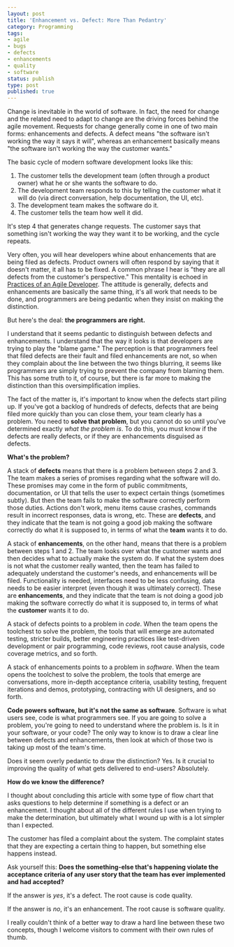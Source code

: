 ```yaml
---
layout: post
title: 'Enhancement vs. Defect: More Than Pedantry'
category: Programming
tags:
- agile
- bugs
- defects
- enhancements
- quality
- software
status: publish
type: post
published: true
---
```


Change is inevitable in the world of software.  In fact, the need for change and the related need to adapt to change are the driving forces behind the agile movement.  Requests for change generally come in one of two main forms: enhancements and defects.  A defect means "the software isn't working the way it says it will", whereas an enhancement basically means "the software isn't working the way the customer wants."

The basic cycle of modern software development looks like this:

 1. The customer tells the development team (often through a product owner) what he or she wants the software to do.
 2. The development team responds to this by telling the customer what it will do (via direct conversation, help documentation, the UI, etc).
 3. The development team makes the software do it.
 4. The customer tells the team how well it did.

It's step 4 that generates change requests.  The customer says that something isn't working the way they want it to be working, and the cycle repeats.

Very often, you will hear developers whine about enhancements that are being filed as defects.  Product owners will often respond by saying that it doesn't matter, it all has to be fixed.  A common phrase I hear is "they are all defects from the customer's perspective."  This mentality is echoed in [Practices of an Agile Developer](http://www.pragprog.com/titles/pad/practices-of-an-agile-developer).  The attitude is generally, defects and enhancements are basically the same thing, it's all work that needs to be done, and programmers are being pedantic when they insist on making the distinction.

But here's the deal: **the programmers are right.**

I understand that it seems pedantic to distinguish between defects and enhancements.  I understand that the way it looks is that developers are trying to play the "blame game."  The perception is that programmers feel that filed defects are their fault and filed enhancements are not, so when they complain about the line between the two things blurring, it seems like programmers are simply trying to prevent the company from blaming them.  This has some truth to it, of course, but there is far more to making the distinction than this oversimplification implies.

The fact of the matter is, it's important to know when the defects start piling up.  If you've got a backlog of hundreds of defects, defects that are being filed more quickly than you can close them, your team clearly has a problem.  You need to **solve that problem**, but you cannot do so until you've determined exactly _what the problem is_.  To do this, you must know if the defects are really defects, or if they are enhancements disguised as defects.

**What's the problem?**

A stack of **defects** means that there is a problem between steps 2 and 3.  The team makes a series of promises regarding what the software will do.  These promises may come in the form of public commitments, documentation, or UI that tells the user to expect certain things (sometimes subtly). But then the team fails to make the software correctly perform those duties.  Actions don't work, menu items cause crashes, commands result in incorrect responses, data is wrong, etc.  These are **defects**, and they indicate that the team is not going a good job making the software correctly do what it is supposed to, in terms of what the **team** wants it to do.

A stack of **enhancements**, on the other hand, means that there is a problem between steps 1 and 2.  The team looks over what the customer wants and then decides what to actually make the system do.  If what the system does is not what the customer really wanted, then the team has failed to adequately understand the customer's needs, and enhancements will be filed.  Functionality is needed, interfaces need to be less confusing, data needs to be easier interpret (even though it was ultimately correct).  These are **enhancements**, and they indicate that the team is not doing a good job making the software correctly do what it is supposed to, in terms of what the **customer** wants it to do.

A stack of defects points to a problem in _code_.  When the team opens the toolchest to solve the problem, the tools that will emerge are automated testing, stricter builds, better engineering practices like test-driven development or pair programming, code reviews, root cause analysis, code coverage metrics, and so forth.

A stack of enhancements points to a problem in _software_.  When the team opens the toolchest to solve the problem, the tools that emerge are conversations, more in-depth acceptance criteria, usability testing, frequent iterations and demos, prototyping, contracting with UI designers, and so forth.

**Code powers software, but it's not the same as software**.  Software is what users see, code is what programmers see.  If you are going to solve a problem, you're going to need to understand where the problem is.  Is it in your software, or your code?  The only way to know is to draw a clear line between defects and enhancements, then look at which of those two is taking up most of the team's time.

Does it seem overly pedantic to draw the distinction?  Yes.  Is it crucial to improving the quality of what gets delivered to end-users?  Absolutely.

**How do we know the difference?**

I thought about concluding this article with some type of flow chart that asks questions to help determine if something is a defect or an enhancement.  I thought about all of the different rules I use when trying to make the determination, but ultimately what I wound up with is a lot simpler than I expected.

The customer has filed a complaint about the system.  The complaint states that they are expecting a certain thing to happen, but something else happens instead.

Ask yourself this: **Does the something-else that's happening violate the acceptance criteria of any user story that the team has ever implemented and had accepted?**

If the answer is _yes_, it's a defect. The root cause is code quality.

If the answer is _no_, it's an enhancement.  The root cause is software quality.

I really couldn't think of a better way to draw a hard line between these two concepts, though I welcome visitors to comment with their own rules of thumb.

